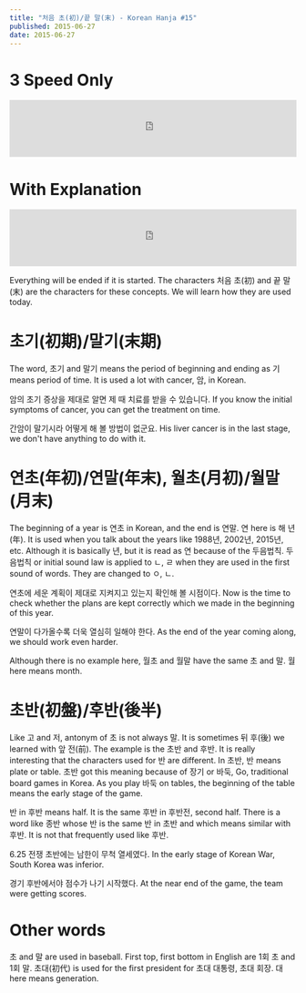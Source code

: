 ```yaml
---
title: "처음 초(初)/끝 말(末) - Korean Hanja #15"
published: 2015-06-27
date: 2015-06-27
---
```


#  3 Speed Only

<iframe id="audio_iframe" src="https://www.podbean.com/media/player/d5rvh-56f606?skin=2" width="100%" height="100" frameborder="0" scrolling="no"></iframe>

#  With Explanation

<iframe id="audio_iframe" src="https://www.podbean.com/media/player/nvr29-56f608?skin=2" width="100%" height="100" frameborder="0" scrolling="no"></iframe>

Everything will be ended if it is started. The characters 처음 초(初) and 끝 말(末) are the characters for these concepts. We will learn how they are used today.

#  초기(初期)/말기(末期)

The word, 초기 and 말기 means the period of beginning and ending as 기 means period of time. It is used a lot with cancer, 암, in Korean.

암의 초기 증상을 제대로 알면 제 때 치료를 받을 수 있습니다.
If you know the initial symptoms of cancer, you can get the treatment on time.

간암이 말기시라 어떻게 해 볼 방법이 없군요.
His liver cancer is in the last stage, we don't have anything to do with it.

#  연초(年初)/연말(年末), 월초(月初)/월말(月末)

The beginning of a year is 연초 in Korean, and the end is 연말. 연 here is 해 년(年). It is used when you talk about the years like 1988년, 2002년, 2015년, etc. Although it is basically 년, but it is read as 연 because of the 두음법칙. 두음법칙 or initial sound law is applied to ㄴ, ㄹ when they are used in the first sound of words. They are changed to ㅇ, ㄴ.

연초에 세운 계획이 제대로 지켜지고 있는지 확인해 볼 시점이다.
Now is the time to check whether the plans are kept correctly which we made in the beginning of this year.

연말이 다가올수록 더욱 열심히 일해야 한다.
As the end of the year coming along, we should work even harder.

Although there is no example here, 월초 and 월말 have the same 초 and 말. 월 here means month.

#  초반(初盤)/후반(後半)

Like 고 and 저, antonym of 초 is not always 말. It is sometimes 뒤 후(後) we learned with 앞 전(前). The example is the 초반 and 후반. It is really interesting that the characters used for 반 are different. In 초반, 반 means plate or table. 초반 got this meaning because of 장기 or 바둑, Go, traditional board games in Korea. As you play 바둑 on tables, the beginning of the table means the early stage of the game.

반 in 후반 means half. It is the same 후반 in 후반전, second half. There is a word like 종반 whose 반 is the same 반 in 초반 and which means similar with 후반. It is not that frequently used like 후반.

6.25 전쟁 초반에는 남한이 무척 열세였다.
In the early stage of Korean War, South Korea was inferior.

경기 후반에서야 점수가 나기 시작했다.
At the near end of the game, the team were getting scores.

#  Other words

초 and 말 are used in baseball. First top, first bottom in English are 1회 초 and 1회 말.
초대(初代) is used for the first president for 초대 대통령, 초대 회장. 대 here means generation.